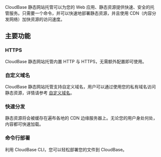 CloudBase 静态网站托管可以为您的 Web 应用、静态资源提供快速、安全的托管服务。只需要一个命令，并可以快速地部署静态资源，并且使用 CDN（内容分发网络）加快资源的访问速度。

## 主要功能

### HTTPS

CloudBase 静态网站托管内置 HTTP 与 HTTPS，无需额外配置即可使用。

### 自定义域名

CloudBase 静态网站托管支持自定义域名，用户可以通过使用您的私有域名访问静态资源，详情请参考 [自定义域名](https://cloud.tencent.com/document/product/876/41139)。

### 快速分发

静态资源将会被缓存在遍布各地的 CDN 边缘服务器上。无论您的用户身处何处，内容都可快速加载。

### 命令行部署

利用 CloudBase CLI，您可以轻松部署您的文件到 CloudBase。

